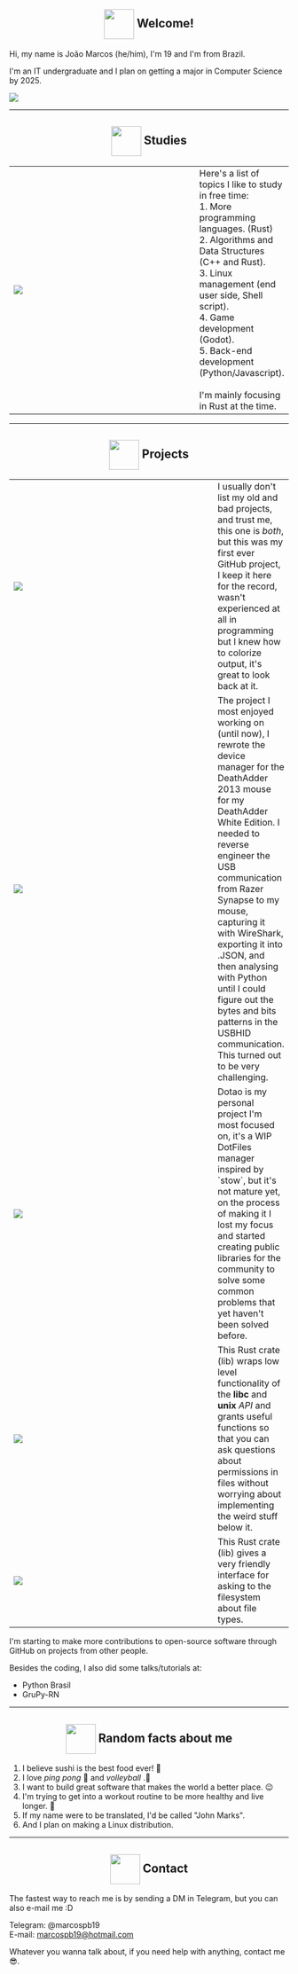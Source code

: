 <!--
  Images links:
    Godot Glasses:     https://i.imgur.com/i4aFkdF.png
    Godot Thinking:    https://i.imgur.com/ekBkvJA.png
    Godot Thumbs Up:   https://i.imgur.com/drB0jSb.png
    Godot Sunglasses:  https://i.imgur.com/Y65KVTs.png
    Godot Wink:        https://i.imgur.com/myYgqBu.png
-->

<!-- Welcome -->
<h2 align="center"><img align="center" src="https://i.imgur.com/i4aFkdF.png" height="54px" />  Welcome!</h2>

Hi, my name is João Marcos (he/him), I'm 19 and I'm from Brazil.

I'm an IT undergraduate and I plan on getting a major in Computer Science by 2025.

<img src="https://github-readme-stats.vercel.app/api?username=marcospb19&show_icons=true&theme=dark" />

---
<!-- Studies -->
<h2 align="center"><img align="center" src="https://i.imgur.com/ekBkvJA.png" height="54px" />  Studies</h2>

<table>
  <td width=385px>
    <img src="https://github-readme-stats.vercel.app/api/top-langs/?username=marcospb19&layout=compact&theme=dark" />
  </td>
  <td>
    Here's a list of topics I like to study in free time:<br>
    1. More programming languages. (Rust)<br>
    2. Algorithms and Data Structures (C++ and Rust).<br>
    3. Linux management (end user side, Shell script).<br>
    4. Game development (Godot).<br>
    5. Back-end development (Python/Javascript).<br>
    <br>
    I'm mainly focusing in Rust at the time.
  </td>
</table>

---
<!-- Projects -->
<h2 align="center"><img align="center" src="https://i.imgur.com/drB0jSb.png" height="54px" />  Projects</h2>

<table>
  <tr>
    <td width=430px><a href="https://github.com/marcospb19/loadingnewyear"><img src="https://github-readme-stats.vercel.app/api/pin/?username=marcospb19&repo=loadingnewyear&theme=dark" /></a></td>
    <td>
      I usually don't list my old and bad projects, and trust me, this one is <i>both</i>, but this was my first ever GitHub project, I keep it here for the record, wasn't experienced at all in programming but I knew how to colorize output, it's great to look back at it.
    </td>
  </tr>

  <tr>
    <td><a href="https://github.com/marcospb19/dawctl"><img src="https://github-readme-stats.vercel.app/api/pin/?username=marcospb19&repo=dawctl&theme=dark" /></a></td>
    <td>
        The project I most enjoyed working on (until now), I rewrote the device manager for the DeathAdder 2013 mouse for my DeathAdder White Edition. I needed to reverse engineer the USB communication from Razer Synapse to my mouse, capturing it with WireShark, exporting it into .JSON, and then analysing with Python until I could figure out the bytes and bits patterns in the USBHID communication. This turned out to be very challenging.
    </td>
  </tr>

  <tr>
    <td><a href="https://github.com/marcospb19/dotao"><img src="https://github-readme-stats.vercel.app/api/pin/?username=marcospb19&repo=dotao&theme=dark" /></a></td>
    <td>
        Dotao is my personal project I'm most focused on, it's a WIP DotFiles manager inspired by `stow`, but it's not mature yet, on the process of making it I lost my focus and started creating public libraries for the community to solve some common problems that yet haven't been solved before.
    </td>
  </tr>
  
  <tr>
    <td><a href="https://github.com/marcospb19/permissions"><img src="https://github-readme-stats.vercel.app/api/pin/?username=marcospb19&repo=permissions&theme=dark" /></a></td>
    <td>
      This Rust crate (lib) wraps low level functionality of the <b>libc</b> and <b>unix</b> <i>API</i> and grants useful functions so that you can ask questions about permissions in files without worrying about implementing the weird stuff below it.
    </td>
  </tr>
  
  <tr>
    <td><a href="https://github.com/marcospb19/file_type_enum"><img src="https://github-readme-stats.vercel.app/api/pin/?username=marcospb19&repo=file_type_enum&theme=dark" /></a></td>
    <td>
      This Rust crate (lib) gives a very friendly interface for asking to the filesystem about file types.
    </td>
  </tr>
  
  <!--
   <tr>
    <td><a href="https://github.com/godotengine/godot"><img src="https://github-readme-stats.vercel.app/api/pin/?username=godotengine&repo=godot&theme=dark" /></a></td>
    <td>
        Godot is the engine I love the most, I'm trying to start making contributions to it, but it has also been a challenge to deal with the C++ codebase, soon I'll be able to list here what I managed to pull off to the project.
    </td>
  </tr>
  -->
</table>

I'm starting to make more contributions to open-source software through GitHub on projects from other people.

Besides the coding, I also did some talks/tutorials at:
- Python Brasil
- GruPy-RN
---

<!-- Random facts about me -->
<h2 align="center"><img align="center" src="https://i.imgur.com/Y65KVTs.png" height="54px" />  Random facts about me</h2>

1. I believe sushi is the best food ever! 🍣
2. I love _ping pong_ 🏓 and _volleyball_ .🏐
3. I want to build great software that makes the world a better place. 😉
4. I'm trying to get into a workout routine to be more healthy and live longer. 🙂
6. If my name were to be translated, I'd be called "John Marks".
5. And I plan on making a Linux distribution.


---
<!-- Contact -->
<h2 align="center"><img align="center" src="https://i.imgur.com/myYgqBu.png" height="54px" />  Contact</h2>

The fastest way to reach me is by sending a DM in Telegram, but you can also e-mail me :D

Telegram: @marcospb19 \
E-mail: marcospb19@hotmail.com

Whatever you wanna talk about, if you need help with anything, contact me 😎.
